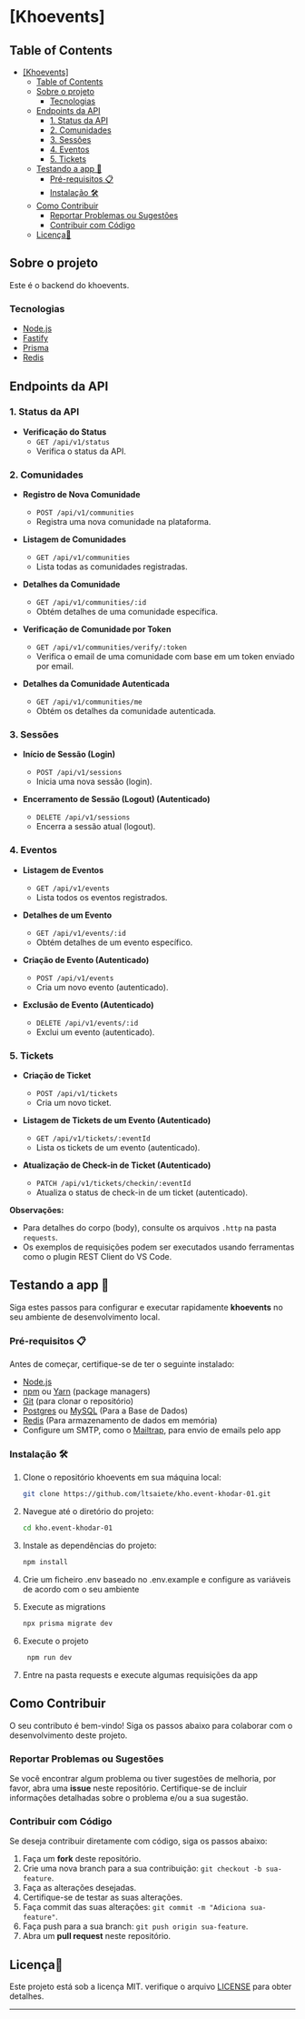 # [Khoevents]

## Table of Contents

- [\[Khoevents\]](#khoevents)
  - [Table of Contents](#table-of-contents)
  - [Sobre o projeto](#sobre-o-projeto)
    - [Tecnologias](#tecnologias)
  - [Endpoints da API](#endpoints-da-api)
    - [1. Status da API](#1-status-da-api)
    - [2. Comunidades](#2-comunidades)
    - [3. Sessões](#3-sessões)
    - [4. Eventos](#4-eventos)
    - [5. Tickets](#5-tickets)
  - [Testando a app 🚀](#testando-a-app-)
    - [Pré-requisitos 📋](#pré-requisitos-)
    - [Instalação 🛠️](#instalação-️)
  - [Como Contribuir](#como-contribuir)
    - [Reportar Problemas ou Sugestões](#reportar-problemas-ou-sugestões)
    - [Contribuir com Código](#contribuir-com-código)
  - [Licença📝](#licença)


## Sobre o projeto

Este é o backend do khoevents.

### Tecnologias

- [Node.js](https://nodejs.org/)
- [Fastify](https://fastify.dev/)
- [Prisma](https://www.prisma.io/)
- [Redis](https://redis.io/docs/connect/clients/nodejs/)

## Endpoints da API

### 1. Status da API

- **Verificação do Status**
  - `GET /api/v1/status`
  - Verifica o status da API.

### 2. Comunidades

- **Registro de Nova Comunidade**

  - `POST /api/v1/communities`
  - Registra uma nova comunidade na plataforma.

- **Listagem de Comunidades**

  - `GET /api/v1/communities`
  - Lista todas as comunidades registradas.

- **Detalhes da Comunidade**

  - `GET /api/v1/communities/:id`
  - Obtém detalhes de uma comunidade específica.

- **Verificação de Comunidade por Token**

  - `GET /api/v1/communities/verify/:token`
  - Verifica o email de uma comunidade com base em um token enviado por email.

- **Detalhes da Comunidade Autenticada**
  - `GET /api/v1/communities/me`
  - Obtém os detalhes da comunidade autenticada.

### 3. Sessões

- **Início de Sessão (Login)**

  - `POST /api/v1/sessions`
  - Inicia uma nova sessão (login).

- **Encerramento de Sessão (Logout) (Autenticado)**
  - `DELETE /api/v1/sessions`
  - Encerra a sessão atual (logout).

### 4. Eventos

- **Listagem de Eventos**

  - `GET /api/v1/events`
  - Lista todos os eventos registrados.

- **Detalhes de um Evento**

  - `GET /api/v1/events/:id`
  - Obtém detalhes de um evento específico.

- **Criação de Evento (Autenticado)**

  - `POST /api/v1/events`
  - Cria um novo evento (autenticado).

- **Exclusão de Evento (Autenticado)**
  - `DELETE /api/v1/events/:id`
  - Exclui um evento (autenticado).

### 5. Tickets

- **Criação de Ticket**

  - `POST /api/v1/tickets`
  - Cria um novo ticket.

- **Listagem de Tickets de um Evento (Autenticado)**

  - `GET /api/v1/tickets/:eventId`
  - Lista os tickets de um evento (autenticado).

- **Atualização de Check-in de Ticket (Autenticado)**
  - `PATCH /api/v1/tickets/checkin/:eventId`
  - Atualiza o status de check-in de um ticket (autenticado).

**Observações:**

- Para detalhes do corpo (body), consulte os arquivos `.http` na pasta `requests`.
- Os exemplos de requisições podem ser executados usando ferramentas como o plugin REST Client do VS Code.

## Testando a app 🚀

Siga estes passos para configurar e executar rapidamente **khoevents** no seu ambiente de desenvolvimento local.

### Pré-requisitos 📋

Antes de começar, certifique-se de ter o seguinte instalado:

- [Node.js](https://nodejs.org/en/)
- [npm](https://www.npmjs.com/) ou [Yarn](https://yarnpkg.com/) (package managers)
- [Git](https://git-scm.com/) (para clonar o repositório)
- [Postgres](https://www.postgresql.org/) ou [MySQL](https://www.mysql.com/) (Para a Base de Dados)
- [Redis](https://redis.io/) (Para armazenamento de dados em memória)
- Configure um SMTP, como o [Mailtrap](https://mailtrap.io/home), para envio de emails pelo app

### Instalação 🛠️

1. Clone o repositório khoevents em sua máquina local:

   ```bash
   git clone https://github.com/ltsaiete/kho.event-khodar-01.git
   ```

2. Navegue até o diretório do projeto:

   ```bash
   cd kho.event-khodar-01
   ```

3. Instale as dependências do projeto:

   ```bash
   npm install
   ```

4. Crie um ficheiro .env baseado no .env.example e configure as variáveis de acordo com o seu ambiente
5. Execute as migrations

   ```bash
   npx prisma migrate dev
   ```

6. Execute o projeto

   ```bash
    npm run dev
   ```

7. Entre na pasta requests e execute algumas requisições da app

## Como Contribuir

O seu contributo é bem-vindo! Siga os passos abaixo para colaborar com o desenvolvimento deste projeto.

### Reportar Problemas ou Sugestões

Se você encontrar algum problema ou tiver sugestões de melhoria, por favor, abra uma **issue** neste repositório. Certifique-se de incluir informações detalhadas sobre o problema e/ou a sua sugestão.

### Contribuir com Código

Se deseja contribuir diretamente com código, siga os passos abaixo:

1. Faça um **fork** deste repositório.
2. Crie uma nova branch para a sua contribuição: `git checkout -b sua-feature`.
3. Faça as alterações desejadas.
4. Certifique-se de testar as suas alterações.
5. Faça commit das suas alterações: `git commit -m "Adiciona sua-feature"`.
6. Faça push para a sua branch: `git push origin sua-feature`.
7. Abra um **pull request** neste repositório.

## Licença📝

Este projeto está sob a licença MIT. verifique o arquivo [LICENSE](LICENSE) para obter detalhes.

---
